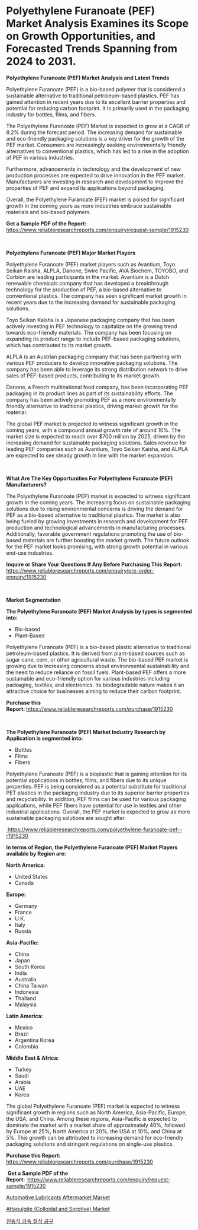 <p><h1>Polyethylene Furanoate (PEF) Market Analysis Examines its Scope on Growth Opportunities, and Forecasted Trends Spanning from 2024 to 2031.</h1></p><p><strong>Polyethylene Furanoate (PEF) Market Analysis and Latest Trends</strong></p>
<p><p>Polyethylene Furanoate (PEF) is a bio-based polymer that is considered a sustainable alternative to traditional petroleum-based plastics. PEF has gained attention in recent years due to its excellent barrier properties and potential for reducing carbon footprint. It is primarily used in the packaging industry for bottles, films, and fibers.</p><p>The Polyethylene Furanoate (PEF) Market is expected to grow at a CAGR of 8.2% during the forecast period. The increasing demand for sustainable and eco-friendly packaging solutions is a key driver for the growth of the PEF market. Consumers are increasingly seeking environmentally friendly alternatives to conventional plastics, which has led to a rise in the adoption of PEF in various industries.</p><p>Furthermore, advancements in technology and the development of new production processes are expected to drive innovation in the PEF market. Manufacturers are investing in research and development to improve the properties of PEF and expand its applications beyond packaging.</p><p>Overall, the Polyethylene Furanoate (PEF) market is poised for significant growth in the coming years as more industries embrace sustainable materials and bio-based polymers.</p></p>
<p><strong>Get a Sample PDF of the Report:&nbsp;</strong> <a href="https://www.reliableresearchreports.com/enquiry/request-sample/1915230">https://www.reliableresearchreports.com/enquiry/request-sample/1915230</a></p>
<p>&nbsp;</p>
<p><strong>Polyethylene Furanoate (PEF) Major Market Players</strong></p>
<p><p>Polyethylene Furanoate (PEF) market players such as Avantium, Toyo Seikan Kaisha, ALPLA, Danone, Swire Pacific, AVA Biochem, TOYOBO, and Corbion are leading participants in the market. Avantium is a Dutch renewable chemicals company that has developed a breakthrough technology for the production of PEF, a bio-based alternative to conventional plastics. The company has seen significant market growth in recent years due to the increasing demand for sustainable packaging solutions.</p><p>Toyo Seikan Kaisha is a Japanese packaging company that has been actively investing in PEF technology to capitalize on the growing trend towards eco-friendly materials. The company has been focusing on expanding its product range to include PEF-based packaging solutions, which has contributed to its market growth.</p><p>ALPLA is an Austrian packaging company that has been partnering with various PEF producers to develop innovative packaging solutions. The company has been able to leverage its strong distribution network to drive sales of PEF-based products, contributing to its market growth.</p><p>Danone, a French multinational food company, has been incorporating PEF packaging in its product lines as part of its sustainability efforts. The company has been actively promoting PEF as a more environmentally friendly alternative to traditional plastics, driving market growth for the material.</p><p>The global PEF market is projected to witness significant growth in the coming years, with a compound annual growth rate of around 10%. The market size is expected to reach over $700 million by 2025, driven by the increasing demand for sustainable packaging solutions. Sales revenue for leading PEF companies such as Avantium, Toyo Seikan Kaisha, and ALPLA are expected to see steady growth in line with the market expansion.</p></p>
<p>&nbsp;</p>
<p><strong>What Are The Key Opportunities For Polyethylene Furanoate (PEF) Manufacturers?</strong></p>
<p><p>The Polyethylene Furanoate (PEF) market is expected to witness significant growth in the coming years. The increasing focus on sustainable packaging solutions due to rising environmental concerns is driving the demand for PEF as a bio-based alternative to traditional plastics. The market is also being fueled by growing investments in research and development for PEF production and technological advancements in manufacturing processes. Additionally, favorable government regulations promoting the use of bio-based materials are further boosting the market growth. The future outlook for the PEF market looks promising, with strong growth potential in various end-use industries.</p></p>
<p><strong>Inquire or Share Your Questions If Any Before Purchasing This Report:</strong> <a href="https://www.reliableresearchreports.com/enquiry/pre-order-enquiry/1915230">https://www.reliableresearchreports.com/enquiry/pre-order-enquiry/1915230</a></p>
<p>&nbsp;</p>
<p><strong>Market Segmentation</strong></p>
<p><strong>The Polyethylene Furanoate (PEF) Market Analysis by types is segmented into:</strong></p>
<p><ul><li>Bio-based</li><li>Plant-Based</li></ul></p>
<p><p>Polyethylene Furanoate (PEF) is a bio-based plastic alternative to traditional petroleum-based plastics. It is derived from plant-based sources such as sugar cane, corn, or other agricultural waste. The bio-based PEF market is growing due to increasing concerns about environmental sustainability and the need to reduce reliance on fossil fuels. Plant-based PEF offers a more sustainable and eco-friendly option for various industries including packaging, textiles, and electronics. Its biodegradable nature makes it an attractive choice for businesses aiming to reduce their carbon footprint.</p></p>
<p><strong>Purchase this Report:&nbsp;</strong><a href="https://www.reliableresearchreports.com/purchase/1915230">https://www.reliableresearchreports.com/purchase/1915230</a></p>
<p>&nbsp;</p>
<p><strong>The Polyethylene Furanoate (PEF) Market Industry Research by Application is segmented into:</strong></p>
<p><ul><li>Bottles</li><li>Films</li><li>Fibers</li></ul></p>
<p><p>Polyethylene Furanoate (PEF) is a bioplastic that is gaining attention for its potential applications in bottles, films, and fibers due to its unique properties. PEF is being considered as a potential substitute for traditional PET plastics in the packaging industry due to its superior barrier properties and recyclability. In addition, PEF films can be used for various packaging applications, while PEF fibers have potential for use in textiles and other industrial applications. Overall, the PEF market is expected to grow as more sustainable packaging solutions are sought after.</p></p>
<p><a href="https://www.reliableresearchreports.com/polyethylene-furanoate-pef--r1915230">&nbsp;https://www.reliableresearchreports.com/polyethylene-furanoate-pef--r1915230</a></p>
<p><strong>In terms of Region, the Polyethylene Furanoate (PEF) Market Players available by Region are:</strong></p>
<p>
    <p> <strong> North America: </strong>
        <ul>
            <li>United States</li>
            <li>Canada</li>
        </ul>
        </p> 
    <p> <strong> Europe: </strong>
        <ul>
            <li>Germany</li>
            <li>France</li>
            <li>U.K.</li>
            <li>Italy</li>
            <li>Russia</li>
        </ul>
        </p> 
    <p> <strong> Asia-Pacific: </strong>
        <ul>
            <li>China</li>
            <li>Japan</li>
            <li>South Korea</li>
            <li>India</li>
            <li>Australia</li>
            <li>China Taiwan</li>
            <li>Indonesia</li>
            <li>Thailand</li>
            <li>Malaysia</li>
        </ul>
        </p> 
    <p> <strong> Latin America: </strong>
        <ul>
            <li>Mexico</li>
            <li>Brazil</li>
            <li>Argentina Korea</li>
            <li>Colombia</li>
        </ul>
        </p> 
    <p> <strong> Middle East & Africa: </strong>
        <ul>
            <li>Turkey</li>
            <li>Saudi</li>
            <li>Arabia</li>
            <li>UAE</li>
            <li>Korea</li>
        </ul>
    </p>
    </p>
<p><p>The global Polyethylene Furanoate (PEF) market is expected to witness significant growth in regions such as North America, Asia-Pacific, Europe, the USA, and China. Among these regions, Asia-Pacific is expected to dominate the market with a market share of approximately 40%, followed by Europe at 25%, North America at 20%, the USA at 10%, and China at 5%. This growth can be attributed to increasing demand for eco-friendly packaging solutions and stringent regulations on single-use plastics.</p></p>
<p><strong>Purchase this Report: </strong><a href="https://www.reliableresearchreports.com/purchase/1915230">https://www.reliableresearchreports.com/purchase/1915230</a></p>
<p>&nbsp;<strong>Get a Sample PDF of the Report:&nbsp;&nbsp;</strong><a href="https://www.reliableresearchreports.com/enquiry/request-sample/1915230">https://www.reliableresearchreports.com/enquiry/request-sample/1915230</a></p>
<p><strong></strong></p>
<p><p><a href="https://github.com/luckyshygirl/Market-Research-Report-List-5/blob/main/automotive-lubricants-aftermarket-market.md">Automotive Lubricants Aftermarket Market</a></p><p><a href="https://github.com/vimar16th/Market-Research-Report-List-5/blob/main/attapulgite-colloidal-and-sorptive-market.md">Attapulgite (Colloidal and Sorptive) Market</a></p><p><a href="https://github.com/vsoq0zknh59/Market-Research-Report-List-2/blob/main/4775920145296.md">전동식 금속 절삭 공구</a></p></p>